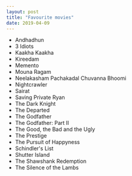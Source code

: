 ```yaml
---
layout: post
title: "Favourite movies"
date: 2019-04-09
---
```


* Andhadhun
* 3 Idiots
* Kaakha Kaakha
* Kireedam
* Memento
* Mouna Ragam
* Neelakasham Pachakadal Chuvanna Bhoomi
* Nightcrawler
* Sairat
* Saving Private Ryan
* The Dark Knight
* The Departed
* The Godfather 
* The Godfather: Part II
* The Good, the Bad and the Ugly
* The Prestige
* The Pursuit of Happyness
* Schindler's List
* Shutter Island
* The Shawshank Redemption
* The Silence of the Lambs